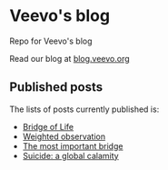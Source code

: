 # Veevo's blog
Repo for Veevo's blog

Read our blog at [blog.veevo.org](https://blog.veevo.org)


## Published posts
The lists of posts currently published is:
* [Bridge of Life](https://blog.veevo.org/2020/10/bridge-of-life.html)
* [Weighted observation](https://blog.veevo.org/2020/09/weighted-observation.html)
* [The most important bridge](https://blog.veevo.org/2020/09/the-most-important-bridge.html)
* [Suicide: a global calamity](https://blog.veevo.org/2020/09/suicide-global-calamity.html)
